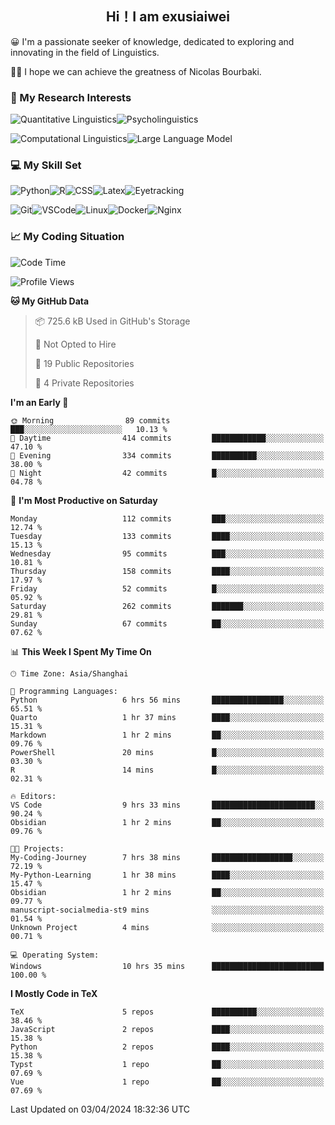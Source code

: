   

## <div align="center">Hi！I am exusiaiwei</div>  

😀 I'm a passionate seeker of knowledge, dedicated to exploring and innovating in the field of Linguistics.

🙋‍♂️ I hope we can achieve the greatness of Nicolas Bourbaki.

### 🔬 My Research Interests  

![Quantitative Linguistics](https://img.shields.io/badge/Quantitative%20Linguistics-%230072CC.svg?&style=for-the-badge&logo=appveyor&logoColor=white)![Psycholinguistics](https://img.shields.io/badge/Psycholinguistics-%2301a3a1.svg?&style=for-the-badge&logo=AWS%20Amplify&logoColor=white)

![Computational Linguistics](https://img.shields.io/badge/Computational%20Linguistics-%231877F2.svg?&style=for-the-badge&logo=Markdown&logoColor=white)![Large Language Model](https://img.shields.io/badge/Large%20Language%20Model-%23F76300.svg?&style=for-the-badge&logo=Android&logoColor=white)

### 💻 My Skill Set

![Python](https://img.shields.io/badge/Python-%2314354C.svg?style=for-the-badge&logo=python&logoColor=white&color=2AB3E3)![R](https://img.shields.io/badge/-R-276DC3?style=for-the-badge&logo=r&logoColor=white)![CSS](https://img.shields.io/badge/-CSS-1572B6?style=for-the-badge&logo=css3&logoColor=white)![Latex](https://img.shields.io/badge/-Latex-008080?style=for-the-badge&logo=latex&logoColor=white)![Eyetracking](https://img.shields.io/badge/Eyetracking-%230078D6?style=for-the-badge&logo=SearXNG&logoColor=#3050FF)

![Git](https://img.shields.io/badge/-Git-F05032?style=for-the-badge&logo=git&logoColor=white)![VSCode](https://img.shields.io/badge/-VSCode-007ACC?style=for-the-badge&logo=visual-studio-code&logoColor=white)![Linux](https://img.shields.io/badge/-Linux-FCC624?style=for-the-badge&logo=linux&logoColor=black)![Docker](https://img.shields.io/badge/-Docker-2496ED?style=for-the-badge&logo=docker&logoColor=white)![Nginx](https://img.shields.io/badge/-Nginx-009639?style=for-the-badge&logo=nginx&logoColor=white)

### 📈 My Coding Situation

<!--START_SECTION:waka-->
![Code Time](http://img.shields.io/badge/Code%20Time-92%20hrs%2020%20mins-blue)

![Profile Views](http://img.shields.io/badge/Profile%20Views-0-blue)

**🐱 My GitHub Data** 

> 📦 725.6 kB Used in GitHub's Storage 
 > 
> 🚫 Not Opted to Hire
 > 
> 📜 19 Public Repositories 
 > 
> 🔑 4 Private Repositories 
 > 
**I'm an Early 🐤** 

```text
🌞 Morning                89 commits          ███░░░░░░░░░░░░░░░░░░░░░░   10.13 % 
🌆 Daytime                414 commits         ████████████░░░░░░░░░░░░░   47.10 % 
🌃 Evening                334 commits         ██████████░░░░░░░░░░░░░░░   38.00 % 
🌙 Night                  42 commits          █░░░░░░░░░░░░░░░░░░░░░░░░   04.78 % 
```
📅 **I'm Most Productive on Saturday** 

```text
Monday                   112 commits         ███░░░░░░░░░░░░░░░░░░░░░░   12.74 % 
Tuesday                  133 commits         ████░░░░░░░░░░░░░░░░░░░░░   15.13 % 
Wednesday                95 commits          ███░░░░░░░░░░░░░░░░░░░░░░   10.81 % 
Thursday                 158 commits         ████░░░░░░░░░░░░░░░░░░░░░   17.97 % 
Friday                   52 commits          █░░░░░░░░░░░░░░░░░░░░░░░░   05.92 % 
Saturday                 262 commits         ███████░░░░░░░░░░░░░░░░░░   29.81 % 
Sunday                   67 commits          ██░░░░░░░░░░░░░░░░░░░░░░░   07.62 % 
```


📊 **This Week I Spent My Time On** 

```text
🕑︎ Time Zone: Asia/Shanghai

💬 Programming Languages: 
Python                   6 hrs 56 mins       ████████████████░░░░░░░░░   65.51 % 
Quarto                   1 hr 37 mins        ████░░░░░░░░░░░░░░░░░░░░░   15.31 % 
Markdown                 1 hr 2 mins         ██░░░░░░░░░░░░░░░░░░░░░░░   09.76 % 
PowerShell               20 mins             █░░░░░░░░░░░░░░░░░░░░░░░░   03.30 % 
R                        14 mins             █░░░░░░░░░░░░░░░░░░░░░░░░   02.31 % 

🔥 Editors: 
VS Code                  9 hrs 33 mins       ███████████████████████░░   90.24 % 
Obsidian                 1 hr 2 mins         ██░░░░░░░░░░░░░░░░░░░░░░░   09.76 % 

🐱‍💻 Projects: 
My-Coding-Journey        7 hrs 38 mins       ██████████████████░░░░░░░   72.19 % 
My-Python-Learning       1 hr 38 mins        ████░░░░░░░░░░░░░░░░░░░░░   15.47 % 
Obsidian                 1 hr 2 mins         ██░░░░░░░░░░░░░░░░░░░░░░░   09.77 % 
manuscript-socialmedia-st9 mins              ░░░░░░░░░░░░░░░░░░░░░░░░░   01.54 % 
Unknown Project          4 mins              ░░░░░░░░░░░░░░░░░░░░░░░░░   00.71 % 

💻 Operating System: 
Windows                  10 hrs 35 mins      █████████████████████████   100.00 % 
```

**I Mostly Code in TeX** 

```text
TeX                      5 repos             ██████████░░░░░░░░░░░░░░░   38.46 % 
JavaScript               2 repos             ████░░░░░░░░░░░░░░░░░░░░░   15.38 % 
Python                   2 repos             ████░░░░░░░░░░░░░░░░░░░░░   15.38 % 
Typst                    1 repo              ██░░░░░░░░░░░░░░░░░░░░░░░   07.69 % 
Vue                      1 repo              ██░░░░░░░░░░░░░░░░░░░░░░░   07.69 % 
```




 Last Updated on 03/04/2024 18:32:36 UTC
<!--END_SECTION:waka-->
